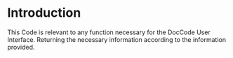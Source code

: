 # **Introduction**
This Code is relevant to any function necessary for the DocCode User Interface. Returning the necessary information according to the information provided.
